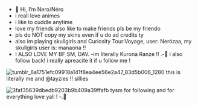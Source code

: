- 👋 Hi, I’m Nero/Néro
- i reall love animes 
- i like to cuddle anytime
- love my friends also like to make friends pls be my friendo
- pls do NOT copy my skins even if u do ad credits ty
- also im playing skullgirls and Curiosity Tour:Voyage, user: Nerózaa, my skullgirls user is: manaona !!
- I ALSO LOVE MY BF SM, DAV.
-im literally Kurona Ranze !! .-🦈
i also follow back! i really apreacite it if u follow me !

![tumblr_6a1751efc09918a141f8ea4ee56e2a47_83d5b006_1280](https://github.com/user-attachments/assets/ed8a3065-107d-4aac-bbcf-e4f247df42b8)  this is literally me and @tayzies !! sillies


![3faf35639dbedb9203b9b409a39ffafb](https://github.com/user-attachments/assets/67dac541-870d-413a-833a-3363e46e7359) tysm for following and for everything love yall ! -.🦈
